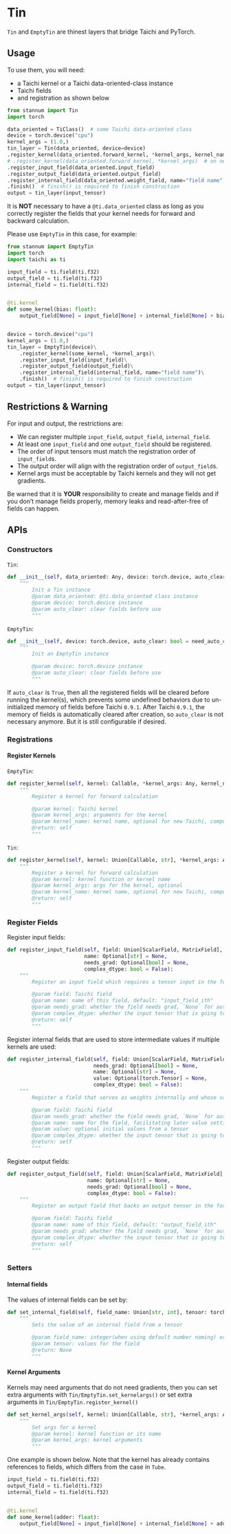 # Tin

`Tin` and `EmptyTin` are thinest layers that bridge Taichi and PyTorch. 

## Usage

To use them, you will need:

*  a Taichi kernel or a Taichi data-oriented-class instance
* Taichi fields
* and registration as shown below

```python
from stannum import Tin
import torch

data_oriented = TiClass()  # some Taichi data-oriented class 
device = torch.device("cpu")
kernel_args = (1.0,)
tin_layer = Tin(data_oriented, device=device)
.register_kernel(data_oriented.forward_kernel, *kernel_args, kernel_name="forward")  # on old Taichi
# .register_kernel(data_oriented.forward_kernel, *kernel_args)  # on new Taichi
.register_input_field(data_oriented.input_field)
.register_output_field(data_oriented.output_field)
.register_internal_field(data_oriented.weight_field, name="field name")
.finish()  # finish() is required to finish construction
output = tin_layer(input_tensor)
```

It is **NOT** necessary to have a `@ti.data_oriented` class as long as you correctly register the fields that your
kernel needs for forward and backward calculation.

Please use `EmptyTin` in this case, for example:

```python
from stannum import EmptyTin
import torch
import taichi as ti

input_field = ti.field(ti.f32)
output_field = ti.field(ti.f32)
internal_field = ti.field(ti.f32)


@ti.kernel
def some_kernel(bias: float):
    output_field[None] = input_field[None] + internal_field[None] + bias


device = torch.device("cpu")
kernel_args = (1.0,)
tin_layer = EmptyTin(device)\
    .register_kernel(some_kernel, *kernel_args)\
    .register_input_field(input_field)\
    .register_output_field(output_field)\
    .register_internal_field(internal_field, name="field name")\
    .finish()  # finish() is required to finish construction
output = tin_layer(input_tensor)
```

## Restrictions & Warning

For input and output, the restrictions are:

* We can register multiple `input_field`, `output_field`, `internal_field`.
* At least one `input_field` and one `output_field` should be registered.
* The order of input tensors must match the registration order of `input_field`s.
* The output order will align with the registration order of `output_field`s.
* Kernel args must be acceptable by Taichi kernels and they will not get gradients.

Be warned that it is **YOUR** responsibility to create and manage fields and if you don’t manage fields properly, memory leaks and read-after-free of fields can happen.

## APIs

### Constructors

`Tin`:

```python
def __init__(self, data_oriented: Any, device: torch.device, auto_clear: bool = need_auto_clearing_fields):
    """
        Init a Tin instance
        @param data_oriented: @ti.data_oriented class instance
        @param device: torch.device instance
        @param auto_clear: clear fields before use
        """
```

`EmptyTin`:

```python
def __init__(self, device: torch.device, auto_clear: bool = need_auto_clearing_fields):
    """
        Init an EmptyTin instance

        @param device: torch.device instance
        @param auto_clear: clear fields before use
        """
```

If `auto_clear` is `True`, then all the registered fields will be cleared before running the kernel(s), which prevents some undefined behaviors due to un-initialized memory of fields before Taichi `0.9.1`. After Taichi `0.9.1`, the memory of fields is automatically cleared after creation, so `auto_clear` is not necessary anymore. But it is still configurable if desired.

### Registrations

#### Register Kernels

`EmptyTin`:

```python
def register_kernel(self, kernel: Callable, *kernel_args: Any, kernel_name: Optional[str] = None):
    """
        Register a kernel for forward calculation

        @param kernel: Taichi kernel
        @param kernel_args: arguments for the kernel
        @param kernel_name: kernel name, optional for new Taichi, compulsory for old Taichi
        @return: self
        """
```

`Tin`:

```python
def register_kernel(self, kernel: Union[Callable, str], *kernel_args: Any, kernel_name: Optional[str] = None):
    """
        Register a kernel for forward calculation
        @param kernel: kernel function or kernel name
        @param kernel_args: args for the kernel, optional
        @param kernel_name: kernel name, optional for new Taichi, compulsory for old Taichi
        @return: self
        """
```

### Register Fields

Register input fields:

```python
def register_input_field(self, field: Union[ScalarField, MatrixField],
                         name: Optional[str] = None,
                         needs_grad: Optional[bool] = None,
                         complex_dtype: bool = False):
    """
        Register an input field which requires a tensor input in the forward calculation

        @param field: Taichi field
        @param name: name of this field, default: "input_field_ith"
        @param needs_grad: whether the field needs grad, `None` for automatic configuration
        @param complex_dtype: whether the input tensor that is going to be filled into this field is complex numbers
        @return: self
        """
```

Register internal fields that are used to store intermediate values if multiple kernels are used:

```python
def register_internal_field(self, field: Union[ScalarField, MatrixField],
                            needs_grad: Optional[bool] = None,
                            name: Optional[str] = None,
                            value: Optional[torch.Tensor] = None,
                            complex_dtype: bool = False):
    """
        Register a field that serves as weights internally and whose values are required by the kernel function

        @param field: Taichi field
        @param needs_grad: whether the field needs grad, `None` for automatic configuration
        @param name: name for the field, facilitating later value setting, `None` for default number naming
        @param value: optional initial values from a tensor
        @param complex_dtype: whether the input tensor that is going to be filled into this field is complex numbers
        @return: self
        """
```

Register output fields:

```python
def register_output_field(self, field: Union[ScalarField, MatrixField],
                          name: Optional[str] = None,
                          needs_grad: Optional[bool] = None,
                          complex_dtype: bool = False):
    """
        Register an output field that backs an output tensor in the forward calculation

        @param field: Taichi field
        @param name: name of this field, default: "output_field_ith"
        @param needs_grad: whether the field needs grad, `None` for automatic configuration
        @param complex_dtype: whether the input tensor that is going to be filled into this field is complex numbers
        @return: self
        """
```



### Setters

#### Internal fields

The values of internal fields can be set by:

```python
def set_internal_field(self, field_name: Union[str, int], tensor: torch.Tensor):
    """
        Sets the value of an internal field from a tensor

        @param field_name: integer(when using default number naming) or string name
        @param tensor: values for the field
        @return: None
        """
```

#### Kernel Arguments

Kernels may need arguments that do not need gradients, then you can set extra arguments with `Tin/EmptyTin.set_kernelargs()` or set extra arguments in `Tin/EmptyTin.register_kernel()`

```python
def set_kernel_args(self, kernel: Union[Callable, str], *kernel_args: Any):
    """
        Set args for a kernel
        @param kernel: kernel function or its name
        @param kernel_args: kernel arguments
        """
```

One example is shown below. Note that the kernel has already contains references to fields, which differs from the case in `Tube`.

```python
input_field = ti.field(ti.f32)
output_field = ti.field(ti.f32)
internal_field = ti.field(ti.f32)


@ti.kernel
def some_kernel(adder: float):
    output_field[None] = input_field[None] + internal_field[None] + adder
```


